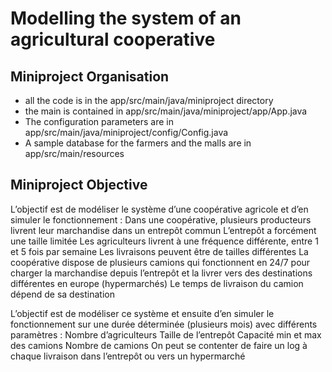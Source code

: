 # Modelling the system of an agricultural cooperative
## Miniproject Organisation
- all the code is in the app/src/main/java/miniproject directory
- the main is contained in app/src/main/java/miniproject/app/App.java
- The configuration parameters are in app/src/main/java/miniproject/config/Config.java
- A sample database for the farmers and the malls are in app/src/main/resources


## Miniproject Objective
L’objectif est de modéliser le système d’une coopérative agricole et d’en simuler le fonctionnement :
Dans une coopérative, plusieurs producteurs  livrent leur marchandise dans un entrepôt commun
L’entrepôt a forcément une taille limitée
Les agriculteurs livrent à une fréquence différente, entre 1 et 5 fois par semaine
Les livraisons peuvent être de tailles différentes
La coopérative dispose de plusieurs camions qui fonctionnent en 24/7 pour charger la marchandise depuis l’entrepôt et la livrer vers des destinations différentes en europe (hypermarchés)
Le temps de livraison du camion dépend de sa destination
 
L’objectif est de modéliser ce système et ensuite d’en simuler le fonctionnement sur une durée déterminée (plusieurs mois) avec différents paramètres :
Nombre d’agriculteurs
Taille de l’entrepôt
Capacité min et max des camions
Nombre de camions
On peut se contenter de faire un log à chaque livraison dans l’entrepôt ou vers un hypermarché

